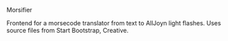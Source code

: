 Morsifier

Frontend for a morsecode translator from text to AllJoyn light flashes. Uses source files from Start Bootstrap, Creative.
